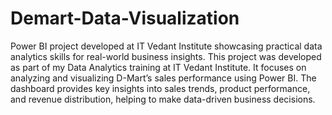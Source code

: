 # Demart-Data-Visualization
Power BI project developed at IT Vedant Institute showcasing practical data analytics skills for real-world business insights.
This project was developed as part of my Data Analytics training at IT Vedant Institute. It focuses on analyzing and visualizing D-Mart’s sales performance using Power BI.
The dashboard provides key insights into sales trends, product performance, and revenue distribution, helping to make data-driven business decisions.

